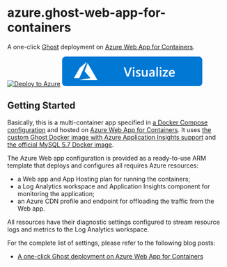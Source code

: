 # azure.ghost-web-app-for-containers

A one-click [Ghost](https://ghost.org/) deployment on [Azure Web App for Containers](https://azure.microsoft.com/en-us/services/app-service/containers/).

[![Deploy to Azure](https://aka.ms/deploytoazurebutton)](https://portal.azure.com/#create/Microsoft.Template/uri/https%3A%2F%2Fraw.githubusercontent.com%2Fandrewmatveychuk%2Fazure.ghost-web-app-for-containers%2Fmaster%2Fazuredeploy.json)  [![Visualize](https://raw.githubusercontent.com/Azure/azure-quickstart-templates/master/1-CONTRIBUTION-GUIDE/images/visualizebutton.svg?sanitize=true)](http://armviz.io/#/?load=https%3A%2F%2Fraw.githubusercontent.com%2Fandrewmatveychuk%2Fazure.ghost-web-app-for-containers%2Fmaster%2Fazuredeploy.json)

## Getting Started

Basically, this is a multi-container app specified in [a Docker Compose configuration](https://github.com/andrewmatveychuk/azure.ghost-web-app-for-containers/blob/master/docker-compose.yml) and hosted on [Azure Web App for Containers](https://azure.microsoft.com/en-us/services/app-service/containers/). It uses [the custom Ghost Docker image with Azure Application Insights support](https://github.com/andrewmatveychuk/docker-ghost-ai) and [the official MySQL 5.7 Docker image](https://hub.docker.com/_/mysql).

The Azure Web app configuration is provided as a ready-to-use ARM template that deploys and configures all requires Azure resources:

* a Web app and App Hosting plan for running the containers;
* a Log Analytics workspace and Application Insights component for monitoring the application;
* an Azure CDN profile and endpoint for offloading the traffic from the Web app.

All resources have their diagnostic settings configured to stream resource logs and metrics to the Log Analytics workspace.

For the complete list of settings, please refer to the following blog posts:

* [A one-click Ghost deployment on Azure Web App for Containers](https://andrewmatveychuk.com/a-one-click-ghost-deployment-on-azure-web-app-for-containers/)
